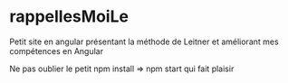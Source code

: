 
# rappellesMoiLe
Petit site en angular présentant la méthode de Leitner et améliorant mes compétences en Angular 

Ne pas oublier le petit npm install => npm start qui fait plaisir

